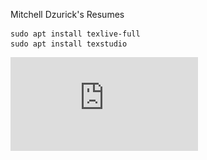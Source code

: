 Mitchell Dzurick's Resumes

```
sudo apt install texlive-full
sudo apt install texstudio
```


![Resume](https://github.com/mitchdz/Resume/blob/master/Dzurick_Mitchell_Resume.pdf)
